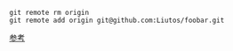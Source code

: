 ```
git remote rm origin 
git remote add origin git@github.com:Liutos/foobar.git
```

[参考](http://www.douban.com/group/topic/33666661/)
